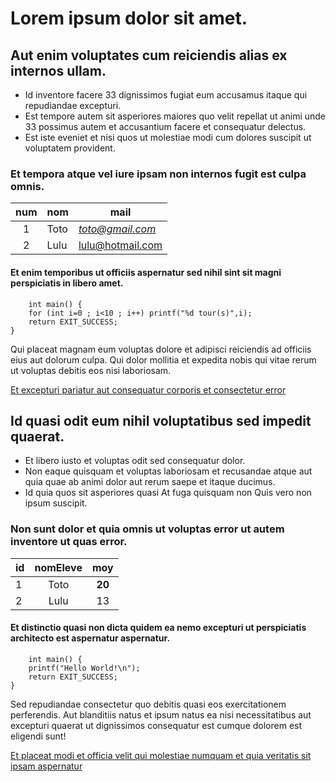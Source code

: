 # Lorem ipsum dolor sit amet.


## Aut enim voluptates cum reiciendis alias ex internos ullam.
- Id inventore facere 33 dignissimos fugiat eum accusamus itaque qui repudiandae excepturi. 
- Est tempore autem sit asperiores maiores quo velit repellat ut animi unde 33 possimus autem et accusantium facere et consequatur delectus.
- Est iste eveniet et nisi quos ut molestiae modi cum dolores suscipit ut voluptatem provident.

### Et tempora atque vel iure ipsam non internos fugit est culpa omnis. 
|num|nom|mail|
|:-:|-|-|
| 1 | Toto | <i>toto@gmail.com</i> |
| 2 | Lulu | lulu@hotmail.com |

#### Et enim temporibus ut officiis aspernatur sed nihil sint sit magni perspiciatis in libero amet.
```
    int main() {
    for (int i=0 ; i<10 ; i++) printf("%d tour(s)",i);
    return EXIT_SUCCESS;
}
```
Qui placeat magnam eum voluptas dolore et adipisci reiciendis ad officiis eius aut dolorum culpa. Qui dolor mollitia et expedita nobis qui vitae rerum ut voluptas debitis eos nisi laboriosam. 

[Et excepturi pariatur aut consequatur corporis et consectetur error](www.twitter.com)


## Id quasi odit eum nihil voluptatibus sed impedit quaerat. 
-  Et libero iusto et voluptas odit sed consequatur dolor. 
- Non eaque quisquam et voluptas laboriosam et recusandae atque aut quia quae ab animi dolor aut rerum saepe et itaque ducimus. 
- Id quia quos sit asperiores quasi At fuga quisquam non Quis vero non ipsum suscipit. 

### Non sunt dolor et quia omnis ut voluptas error ut autem inventore ut quas error.
|id|nomEleve|moy|
|-|:-:|:-:|
| 1 | Toto | <b>20</b> |
| 2 | Lulu | 13 |

#### Et distinctio quasi non dicta quidem ea nemo excepturi ut perspiciatis architecto est aspernatur aspernatur. 
```
    int main() {
    printf("Hello World!\n");
    return EXIT_SUCCESS;
}
```
Sed repudiandae consectetur quo debitis quasi eos exercitationem perferendis. Aut blanditiis natus et ipsum natus ea nisi necessitatibus aut excepturi quaerat ut dignissimos consequatur est cumque dolorem est eligendi sunt! 

[Et placeat modi et officia velit qui molestiae numquam et quia veritatis sit ipsam aspernatur](www.youtube.com)